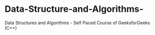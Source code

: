 # Data-Structure-and-Algorithms-
Data Structures and Algorithms - Self Paced Course of GeeksforGeeks (C++)
